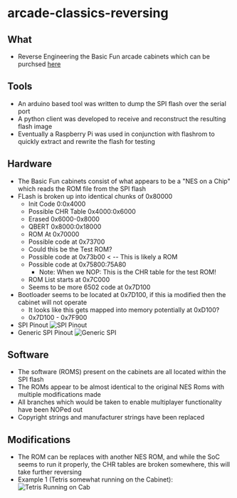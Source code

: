 # arcade-classics-reversing

## What
* Reverse Engineering the Basic Fun arcade cabinets which can be purchsed [here](https://www.amazon.com/Qbert-Classic-Mini-Arcade-Game/dp/B06XSMSG5Q/ref=sr_1_1?srs=2582955011&ie=UTF8&qid=1511545572&sr=8-1&keywords=QBert+arcade)

## Tools
* An arduino based tool was written to dump the SPI flash over the serial port
* A python client was developed to receive and reconstruct the resulting flash image
* Eventually a Raspberry Pi was used in conjunction with flashrom to quickly extract and rewrite the flash for testing

## Hardware
* The Basic Fun cabinets consist of what appears to be a "NES on a Chip" which reads the ROM file from the SPI flash
* FLash is broken up into identical chunks of 0x80000
  * Init Code 0:0x4000
  * Possible CHR Table 0x4000:0x6000
  * Erased 0x6000-0x8000
  * QBERT 0x8000:0x18000
  * ROM At 0x70000
  * Possible code at 0x73700
   * Could this be the Test ROM?
  * Possible code at 0x73b00 < -- This is likely a ROM
  * Possible code at 0x75800:75A80
    * Note: When we NOP: This is the CHR table for the test ROM!
  * ROM List starts at 0x7C000
  * Seems to be more 6502 code at 0x7D100
* Bootloader seems to be located at 0x7D100, if this ia modified then the cabinet will not operate
  * It looks like this gets mapped into memory potentially at 0xD100?
  * 0x7D100 - 0x7F900
* SPI Pinout
![SPI Pinout](https://i.imgur.com/3yCf6k4.jpg)
* Generic SPI Pinout
![Generic SPI](https://www.arduino.cc/en/uploads/Tutorial/at25hp512_pins2.jpg)
## Software
* The software (ROMS) present on the cabinets are all located within the SPI flash
* The ROMs appear to be almost identical to the original NES Roms with multiple modifications made
 * All branches which would be taken to enable multiplayer functionality have been NOPed out
 * Copyright strings and manufacturer strings have been replaced

## Modifications
* The ROM can be replaces with another NES ROM, and while the SoC seems to run it properly, the CHR tables are broken somewhere, this will take further reversing
* Example 1 (Tetris somewhat running on the Cabinet):
![Tetris Running on Cab](https://i.imgur.com/1w1UAbx.jpg)

